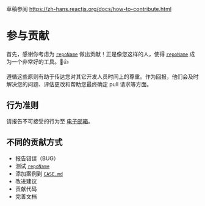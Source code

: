 草稿参阅
https://zh-hans.reactjs.org/docs/how-to-contribute.html



# 参与贡献

首先，感谢你考虑为 [`repoName`][repoName] 做出贡献！正是像您这样的人，使得 [`repoName`][repoName] 成为一个非常好的工具。:tada::+1:

[repoName]: repoUrl

遵循这些原则有助于传达您对其它开发人员时间上的尊重。作为回报，他们会及时解决您的问题、评估更改和帮助您最终确定 pull 请求等方面。

## 行为准则

请报告不可接受的行为至 [电子邮箱][电子邮箱]。

[电子邮箱]: mailto:电子邮箱

## 不同的贡献方式

- 报告错误（BUG）
- 测试 [`repoName`][repoName]
- 添加案例到 [`CASE.md`]()
- 改进建议
- 贡献代码
- 完善文档